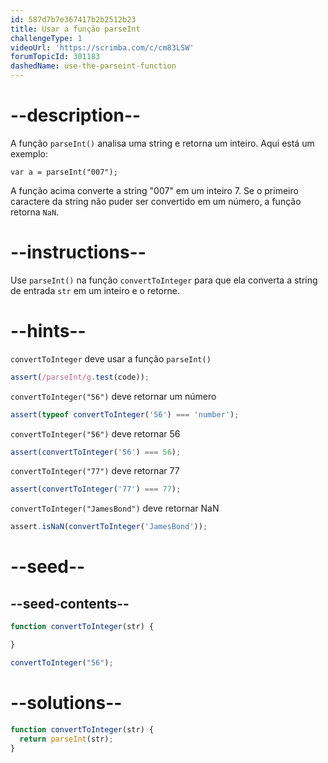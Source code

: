 ```yaml
---
id: 587d7b7e367417b2b2512b23
title: Usar a função parseInt
challengeType: 1
videoUrl: 'https://scrimba.com/c/cm83LSW'
forumTopicId: 301183
dashedName: use-the-parseint-function
---
```


# --description--

A função `parseInt()` analisa uma string e retorna um inteiro. Aqui está um exemplo:

`var a = parseInt("007");`

A função acima converte a string "007" em um inteiro 7. Se o primeiro caractere da string não puder ser convertido em um número, a função retorna `NaN`.

# --instructions--

Use `parseInt()` na função `convertToInteger` para que ela converta a string de entrada `str` em um inteiro e o retorne.

# --hints--

`convertToInteger` deve usar a função `parseInt()`

```js
assert(/parseInt/g.test(code));
```

`convertToInteger("56")` deve retornar um número

```js
assert(typeof convertToInteger('56') === 'number');
```

`convertToInteger("56")` deve retornar 56

```js
assert(convertToInteger('56') === 56);
```

`convertToInteger("77")` deve retornar 77

```js
assert(convertToInteger('77') === 77);
```

`convertToInteger("JamesBond")` deve retornar NaN

```js
assert.isNaN(convertToInteger('JamesBond'));
```

# --seed--

## --seed-contents--

```js
function convertToInteger(str) {

}

convertToInteger("56");
```

# --solutions--

```js
function convertToInteger(str) {
  return parseInt(str);
}
```
